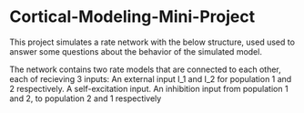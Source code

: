 # Cortical-Modeling-Mini-Project

This project simulates a rate network with the below structure, used used to answer some questions about the behavior of the simulated model.

The network contains two rate models that are connected to each other, each of recieving 3 inputs:
  An external input I_1 and I_2 for population 1 and 2 respectively.
	A self-excitation input.
	An inhibition input from population 1 and 2, to population 2 and 1 respectively
